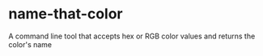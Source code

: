 # name-that-color
A command line tool that accepts hex or RGB color values and returns the color's name
